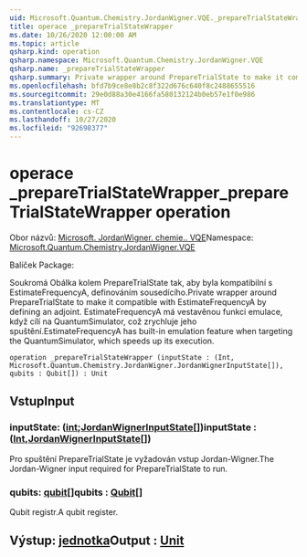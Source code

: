 ```yaml
---
uid: Microsoft.Quantum.Chemistry.JordanWigner.VQE._prepareTrialStateWrapper
title: operace _prepareTrialStateWrapper
ms.date: 10/26/2020 12:00:00 AM
ms.topic: article
qsharp.kind: operation
qsharp.namespace: Microsoft.Quantum.Chemistry.JordanWigner.VQE
qsharp.name: _prepareTrialStateWrapper
qsharp.summary: Private wrapper around PrepareTrialState to make it compatible with EstimateFrequencyA by defining an adjoint. EstimateFrequencyA has built-in emulation feature when targeting the QuantumSimulator, which speeds up its execution.
ms.openlocfilehash: bfd7b9ce8e8b2c8f322d676c640f8c2488655516
ms.sourcegitcommit: 29e0d88a30e4166fa580132124b0eb57e1f0e986
ms.translationtype: MT
ms.contentlocale: cs-CZ
ms.lasthandoff: 10/27/2020
ms.locfileid: "92698377"
---
```

# <a name="_preparetrialstatewrapper-operation"></a><span data-ttu-id="682c6-102">operace _prepareTrialStateWrapper</span><span class="sxs-lookup"><span data-stu-id="682c6-102">_prepareTrialStateWrapper operation</span></span>

<span data-ttu-id="682c6-103">Obor názvů: [Microsoft. JordanWigner. chemie.. VQE](xref:Microsoft.Quantum.Chemistry.JordanWigner.VQE)</span><span class="sxs-lookup"><span data-stu-id="682c6-103">Namespace: [Microsoft.Quantum.Chemistry.JordanWigner.VQE](xref:Microsoft.Quantum.Chemistry.JordanWigner.VQE)</span></span>

<span data-ttu-id="682c6-104">Balíček [](https://nuget.org/packages/)</span><span class="sxs-lookup"><span data-stu-id="682c6-104">Package: [](https://nuget.org/packages/)</span></span>


<span data-ttu-id="682c6-105">Soukromá Obálka kolem PrepareTrialState tak, aby byla kompatibilní s EstimateFrequencyA, definováním sousedícího.</span><span class="sxs-lookup"><span data-stu-id="682c6-105">Private wrapper around PrepareTrialState to make it compatible with EstimateFrequencyA by defining an adjoint.</span></span>
<span data-ttu-id="682c6-106">EstimateFrequencyA má vestavěnou funkci emulace, když cílí na QuantumSimulator, což zrychluje jeho spuštění.</span><span class="sxs-lookup"><span data-stu-id="682c6-106">EstimateFrequencyA has built-in emulation feature when targeting the QuantumSimulator, which speeds up its execution.</span></span>

```qsharp
operation _prepareTrialStateWrapper (inputState : (Int, Microsoft.Quantum.Chemistry.JordanWigner.JordanWignerInputState[]), qubits : Qubit[]) : Unit
```


## <a name="input"></a><span data-ttu-id="682c6-107">Vstup</span><span class="sxs-lookup"><span data-stu-id="682c6-107">Input</span></span>

### <a name="inputstate--intjordanwignerinputstate"></a><span data-ttu-id="682c6-108">inputState: ([int](xref:microsoft.quantum.lang-ref.int);[JordanWignerInputState](xref:Microsoft.Quantum.Chemistry.JordanWigner.JordanWignerInputState)[])</span><span class="sxs-lookup"><span data-stu-id="682c6-108">inputState : ([Int](xref:microsoft.quantum.lang-ref.int),[JordanWignerInputState](xref:Microsoft.Quantum.Chemistry.JordanWigner.JordanWignerInputState)[])</span></span>

<span data-ttu-id="682c6-109">Pro spuštění PrepareTrialState je vyžadován vstup Jordan-Wigner.</span><span class="sxs-lookup"><span data-stu-id="682c6-109">The Jordan-Wigner input required for PrepareTrialState to run.</span></span>


### <a name="qubits--qubit"></a><span data-ttu-id="682c6-110">qubits: [qubit](xref:microsoft.quantum.lang-ref.qubit)[]</span><span class="sxs-lookup"><span data-stu-id="682c6-110">qubits : [Qubit](xref:microsoft.quantum.lang-ref.qubit)[]</span></span>

<span data-ttu-id="682c6-111">Qubit registr.</span><span class="sxs-lookup"><span data-stu-id="682c6-111">A qubit register.</span></span>



## <a name="output--unit"></a><span data-ttu-id="682c6-112">Výstup: [jednotka](xref:microsoft.quantum.lang-ref.unit)</span><span class="sxs-lookup"><span data-stu-id="682c6-112">Output : [Unit](xref:microsoft.quantum.lang-ref.unit)</span></span>

